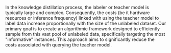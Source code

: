 In the knowledge distillation process, the labeler or teacher model is typically large and complex. Consequently, the costs (be it hardware resources or inference frequency) linked with using the teacher model to label data increase proportionally with the size of the unlabeled dataset. Our primary goal is to create an algorithmic framework designed to efficiently sample from this vast pool of unlabeled data, specifically targeting the most "informative" instances. This approach aims to significantly reduce the costs associated with querying the teacher model.